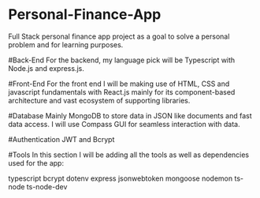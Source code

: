 # Personal-Finance-App
Full Stack personal finance app project as a goal to solve a personal problem and for learning purposes.

#Back-End
For the backend, my language pick will be Typescript with Node.js and express.js.

#Front-End
For the front end I will be making use of HTML, CSS and javascript fundamentals with React.js mainly for its component-based architecture and vast ecosystem of supporting libraries.

#Database
Mainly MongoDB to store data in JSON like documents and fast data access. I will use Compass GUI for seamless interaction with data. 

#Authentication
JWT and Bcrypt

#Tools
In this section I will be adding all the tools as well as dependencies used for the app:

typescript
bcrypt
dotenv
express
jsonwebtoken
mongoose
nodemon
ts-node
ts-node-dev
